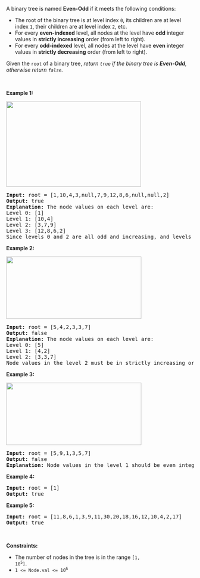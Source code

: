 A binary tree is named __Even-Odd__ if it meets the following conditions:

*   The root of the binary tree is at level index `` 0 ``, its children are at level index `` 1 ``, their children are at level index `` 2 ``, etc.
*   For every __even-indexed__ level, all nodes at the level have __odd__ integer values in __strictly increasing__ order (from left to right).
*   For every __odd-indexed__ level, all nodes at the level have __even__ integer values in __strictly decreasing__ order (from left to right).

Given the `` root `` of a binary tree, _return _`` true ``_ if the binary tree is __Even-Odd__, otherwise return _`` false ``_._

&nbsp;

__Example 1:__

<strong><img alt="" src="https://assets.leetcode.com/uploads/2020/09/15/sample_1_1966.png" style="width: 362px; height: 229px;"/></strong>

<pre>
<strong>Input:</strong> root = [1,10,4,3,null,7,9,12,8,6,null,null,2]
<strong>Output:</strong> true
<strong>Explanation:</strong> The node values on each level are:
Level 0: [1]
Level 1: [10,4]
Level 2: [3,7,9]
Level 3: [12,8,6,2]
Since levels 0 and 2 are all odd and increasing, and levels 1 and 3 are all even and decreasing, the tree is Even-Odd.
</pre>

__Example 2:__

<strong><img alt="" src="https://assets.leetcode.com/uploads/2020/09/15/sample_2_1966.png" style="width: 363px; height: 167px;"/></strong>

<pre>
<strong>Input:</strong> root = [5,4,2,3,3,7]
<strong>Output:</strong> false
<strong>Explanation:</strong> The node values on each level are:
Level 0: [5]
Level 1: [4,2]
Level 2: [3,3,7]
Node values in the level 2 must be in strictly increasing order, so the tree is not Even-Odd.
</pre>

__Example 3:__

<img alt="" src="https://assets.leetcode.com/uploads/2020/09/22/sample_1_333_1966.png" style="width: 363px; height: 167px;"/>

<pre>
<strong>Input:</strong> root = [5,9,1,3,5,7]
<strong>Output:</strong> false
<strong>Explanation:</strong> Node values in the level 1 should be even integers.
</pre>

__Example 4:__

<pre>
<strong>Input:</strong> root = [1]
<strong>Output:</strong> true
</pre>

__Example 5:__

<pre>
<strong>Input:</strong> root = [11,8,6,1,3,9,11,30,20,18,16,12,10,4,2,17]
<strong>Output:</strong> true
</pre>

&nbsp;

__Constraints:__

*   The number of nodes in the tree is in the range <code>[1, 10<sup>5</sup>]</code>.
*   <code>1 &lt;= Node.val &lt;= 10<sup>6</sup></code>